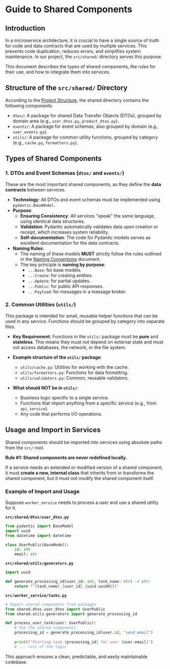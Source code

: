 # Guide to Shared Components

## Introduction

In a microservice architecture, it is crucial to have a single source of truth for code and data contracts that are used by multiple services. This prevents code duplication, reduces errors, and simplifies system maintenance. In our project, the `src/shared/` directory serves this purpose.

This document describes the types of shared components, the rules for their use, and how to integrate them into services.

## Structure of the `src/shared/` Directory

According to the [Project Structure](../LINKS_REFERENCE.md#developer-guides), the shared directory contains the following components:

- `dtos/`: A package for shared Data Transfer Objects (DTOs), grouped by domain area (e.g., `user_dtos.py`, `product_dtos.py`).
- `events/`: A package for event schemas, also grouped by domain (e.g., `user_events.py`).
- `utils/`: A package for common utility functions, grouped by category (e.g., `cache.py`, `formatters.py`).

## Types of Shared Components

### 1. DTOs and Event Schemas (`dtos/` and `events/`)

These are the most important shared components, as they define the **data contracts** between services.

- **Technology**: All DTOs and event schemas must be implemented using `pydantic.BaseModel`.
- **Purpose**:
    - **Ensuring Consistency**: All services "speak" the same language, using identical data structures.
    - **Validation**: Pydantic automatically validates data upon creation or receipt, which increases system reliability.
    - **Self-documentation**: The code for Pydantic models serves as excellent documentation for the data contracts.
- **Naming Rules**:
    - The naming of these models **MUST** strictly follow the rules outlined in the [Naming Conventions](../LINKS_REFERENCE.md#ide-rules-and-patterns) document.
    - The key principle is **naming by purpose**:
        - `...Base`: for base models.
        - `...Create`: for creating entities.
        - `...Update`: for partial updates.
        - `...Public`: for public API responses.
        - `...Payload`: for messages in a message broker.

### 2. Common Utilities (`utils/`)

This package is intended for small, reusable helper functions that can be used in any service. Functions should be grouped by category into separate files.

- **Key Requirement**: Functions in the `utils/` package must be **pure** and **stateless**. This means they must not depend on external state and must not access databases, the network, or the file system.

- **Example structure of the `utils/` package**:
    - `utils/cache.py`: Utilities for working with the cache.
    - `utils/formatters.py`: Functions for data formatting.
    - `utils/validators.py`: Common, reusable validators.

- **What should NOT be in `utils/`**:
    - Business logic specific to a single service.
    - Functions that import anything from a specific service (e.g., from `api_service`).
    - Any code that performs I/O operations.

## Usage and Import in Services

Shared components should be imported into services using absolute paths from the `src/` root.

**Rule #1: Shared components are never redefined locally.**

If a service needs an extended or modified version of a shared component, it must **create a new, internal class** that inherits from or transforms the shared component, but it must not modify the shared component itself.

### Example of Import and Usage

Suppose `worker_service` needs to process a user and use a shared utility for it.

**`src/shared/dtos/user_dtos.py`**
```python
from pydantic import BaseModel
import uuid
from datetime import datetime

class UserPublic(BaseModel):
    id: int
    email: str
```

**`src/shared/utils/generators.py`**
```python
import uuid

def generate_processing_id(user_id: int, task_name: str) -> str:
    return f"{task_name}_{user_id}_{uuid.uuid4()}"
```

**`src/worker_service/tasks.py`**
```python
# Import shared components from packages
from shared.dtos.user_dtos import UserPublic
from shared.utils.generators import generate_processing_id

def process_user_task(user: UserPublic):
    # Use the shared components
    processing_id = generate_processing_id(user.id, "send_email")
    
    print(f"Starting task {processing_id} for user {user.email}")
    # ... rest of the logic
```
This approach ensures a clean, predictable, and easily maintainable codebase.
